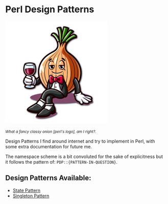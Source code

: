 # Perl Design Patterns

![made with bing with: "onion with a tuxedo in comic style sitting down drinking wine not smiling" and butchered down by me.](./perl-classy-320.png)

<small>_What a fancy classy onion [perl's logo], am I right?._</small>

Design Patterns I find around internet and try to implement in Perl, with some
extra documentation for future me.

The namespace scheme is a bit convoluted for the sake of explicitness but it
follows the pattern of: `PDP::{PATTERN-IN-QUESTION}`.

## Design Patterns Available:

- [State Pattern](./docs/state/)
- [Singleton Pattern](./docs/singleton/)
